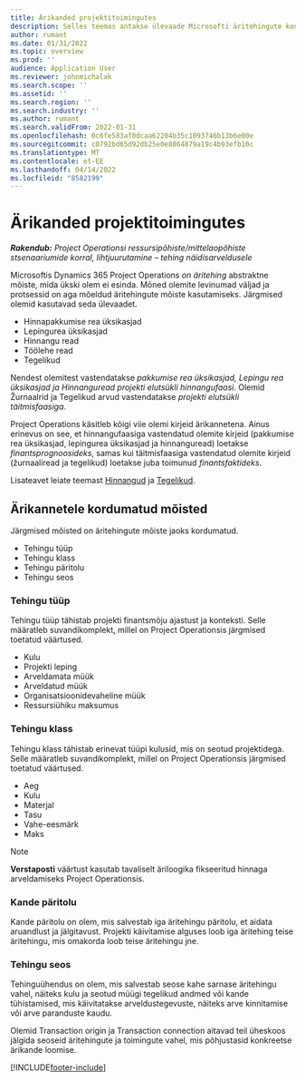 ```yaml
---
title: Ärikanded projektitoimingutes
description: Selles teemas antakse ülevaade Microsofti äritehingute kontseptsioonist Dynamics 365 Project Operations.
author: rumant
ms.date: 01/31/2022
ms.topic: overview
ms.prod: ''
audience: Application User
ms.reviewer: johnmichalak
ms.search.scope: ''
ms.assetid: ''
ms.search.region: ''
ms.search.industry: ''
ms.author: rumant
ms.search.validFrom: 2022-01-31
ms.openlocfilehash: 0c6fe583af0dcaa62204b35c1093746b13b6e00e
ms.sourcegitcommit: c0792bd65d92db25e0e8864879a19c4b93efb10c
ms.translationtype: MT
ms.contentlocale: et-EE
ms.lasthandoff: 04/14/2022
ms.locfileid: "8582199"
---
```

# <a name="business-transactions-in-project-operations"></a>Ärikanded projektitoimingutes

_**Rakendub:** Project Operationsi ressursipõhiste/mittelaopõhiste stsenaariumide korral, lihtjuurutamine – tehing näidisarveldusele_

Microsoftis Dynamics 365 Project Operations *on äritehing* abstraktne mõiste, mida ükski olem ei esinda. Mõned olemite levinumad väljad ja protsessid on aga mõeldud äritehingute mõiste kasutamiseks. Järgmised olemid kasutavad seda ülevaadet.

- Hinnapakkumise rea üksikasjad
- Lepingurea üksikasjad
- Hinnangu read
- Töölehe read
- Tegelikud

Nendest olemitest vastendatakse *pakkumise rea üksikasjad, Lepingu rea üksikasjad ja Hinnanguread projekti elutsükli hinnangufaasi*. Olemid Žurnaalrid ja Tegelikud arvud vastendatakse *projekti elutsükli täitmisfaasiga*.

Project Operations käsitleb kõigi viie olemi kirjeid ärikannetena. Ainus erinevus on see, et hinnangufaasiga vastendatud olemite kirjeid (pakkumise rea üksikasjad, lepingurea üksikasjad ja hinnanguread) loetakse *finantsprognoosideks*, samas kui täitmisfaasiga vastendatud olemite kirjeid (žurnaaliread ja tegelikud) loetakse juba toimunud *finantsfaktideks*.

Lisateavet leiate teemast [Hinnangud](../project-management/estimating-projects-overview.md) ja [Tegelikud](actuals-overview.md).

## <a name="concepts-that-are-unique-to-business-transactions"></a>Ärikannetele kordumatud mõisted

Järgmised mõisted on äritehingute mõiste jaoks kordumatud.

- Tehingu tüüp
- Tehingu klass
- Tehingu päritolu
- Tehingu seos

### <a name="transaction-type"></a>Tehingu tüüp

Tehingu tüüp tähistab projekti finantsmõju ajastust ja konteksti. Selle määratleb suvandikomplekt, millel on Project Operationsis järgmised toetatud väärtused.

- Kulu
- Projekti leping
- Arveldamata müük
- Arveldatud müük
- Organisatsioonidevaheline müük
- Ressursiühiku maksumus

### <a name="transaction-class"></a>Tehingu klass

Tehingu klass tähistab erinevat tüüpi kulusid, mis on seotud projektidega. Selle määratleb suvandikomplekt, millel on Project Operationsis järgmised toetatud väärtused.

- Aeg
- Kulu
- Materjal
- Tasu
- Vahe-eesmärk
- Maks

> [!NOTE]
> **Verstaposti** väärtust kasutab tavaliselt äriloogika fikseeritud hinnaga arveldamiseks Project Operationsis.

### <a name="transaction-origin"></a>Kande päritolu

Kande päritolu on olem, mis salvestab iga äritehingu päritolu, et aidata aruandlust ja jälgitavust. Projekti käivitamise alguses loob iga äritehing teise äritehingu, mis omakorda loob teise äritehingu jne.

### <a name="transaction-connection"></a>Tehingu seos

Tehinguühendus on olem, mis salvestab seose kahe sarnase äritehingu vahel, näiteks kulu ja seotud müügi tegelikud andmed või kande tühistamised, mis käivitatakse arveldustegevuste, näiteks arve kinnitamise või arve paranduste kaudu.

Olemid Transaction origin ja Transaction connection aitavad teil üheskoos jälgida seoseid äritehingute ja toimingute vahel, mis põhjustasid konkreetse ärikande loomise.

[!INCLUDE[footer-include](../includes/footer-banner.md)]
